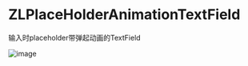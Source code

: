 # ZLPlaceHolderAnimationTextField
输入时placeholder带弹起动画的TextField


![image](https://github.com/stayRealLang/ZLPlaceHolderAnimationTextField/blob/master/ZLPlaceHolderAnimationTextFieldDemo/Resource/placeholderAnimationGIF.gif)
